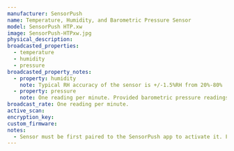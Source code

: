 ```yaml
---
manufacturer: SensorPush
name: Temperature, Humidity, and Barometric Pressure Sensor
model: SensorPush HTP.xw
image: SensorPush-HTPxw.jpg
physical_description:
broadcasted_properties:
  - temperature
  - humidity
  - pressure
broadcasted_property_notes:
  - property: humidity
    note: Typical RH accuracy of the sensor is +/-1.5%RH from 20%-80%
  - property: pressure
    note: One reading per minute. Provided barometric pressure readings by this library are the raw "station" pressure. They would need corrected for altitude to match the readings typically provided by meteorolgists. This correction is available in the SensorPush app and may be added in future versions here.
broadcast_rate: One reading per minute.
active_scan:
encryption_key:
custom_firmware:
notes:
  - Sensor must be first paired to the SensorPush app to activate it. Following this activation, it can be used with Home Assistant with or without further interaction with the SensorPush app.
---
```

